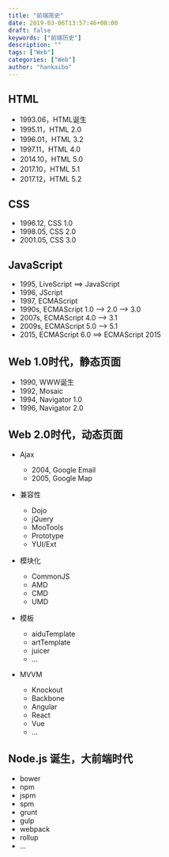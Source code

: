 ```yaml
---
title: "前端简史"
date: 2019-03-06T13:57:46+08:00
draft: false
keywords: ["前端历史"]
description: ""
tags: ["Web"]
categories: ["Web"]
author: "hankaibo"
---
```


## HTML
- 1993.06，HTML诞生
- 1995.11，HTML 2.0
- 1996.01，HTML 3.2
- 1997.11，HTML 4.0
- 2014.10，HTML 5.0
- 2017.10，HTML 5.1
- 2017.12，HTML 5.2
 
## CSS
- 1996.12, CSS 1.0
- 1998.05, CSS 2.0
- 2001.05, CSS 3.0

## JavaScript
 - 1995, LiveScript ==> JavaScript
- 1996, JScript
- 1997, ECMAScript
- 1990s, ECMAScript 1.0 --> 2.0 --> 3.0
- 2007s, ECMAScript 4.0 --> 3.1
- 2009s, ECMAScript 5.0 --> 5.1
- 2015, ECMAScript 6.0 ==> ECMAScript 2015
 
## Web 1.0时代，静态页面
- 1990, WWW诞生
- 1992, Mosaic
- 1994, Navigator 1.0
- 1996, Navigator 2.0
 
## Web 2.0时代，动态页面
- Ajax
    - 2004, Google Email
    - 2005, Google Map
    
- 兼容性
    - Dojo
    - jQuery
    - MooTools
    - Prototype
    - YUI/Ext
    
- 模块化
   - CommonJS
   - AMD
   - CMD
   - UMD
    
- 模板
    - aiduTemplate
    - artTemplate
    - juicer
    - ...
    
- MVVM
    - Knockout
    - Backbone
    - Angular
    - React
    - Vue
    - ...
    
## Node.js 诞生，大前端时代
- bower
- npm
- jspm
- spm
- grunt
- gulp
- webpack
- rollup
- ...
 
 
